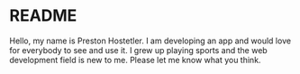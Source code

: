# README

Hello, my name is Preston Hostetler.  I am developing an app and would love for everybody to see and use it.  I grew up playing sports and the web development field is new to me.  Please let me know what you think.
